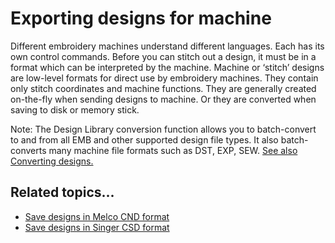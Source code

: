 # Exporting designs for machine

Different embroidery machines understand different languages. Each has its own control commands. Before you can stitch out a design, it must be in a format which can be interpreted by the machine. Machine or ‘stitch’ designs are low-level formats for direct use by embroidery machines. They contain only stitch coordinates and machine functions. They are generally created on-the-fly when sending designs to machine. Or they are converted when saving to disk or memory stick.

Note: The Design Library conversion function allows you to batch-convert to and from all EMB and other supported design file types. It also batch-converts many machine file formats such as DST, EXP, SEW. [See also Converting designs.](../../Management/manage_designs/Converting_designs)

## Related topics...

- [Save designs in Melco CND format](Save_designs_in_Melco_CND_format)
- [Save designs in Singer CSD format](Save_designs_in_Singer_CSD_format)
